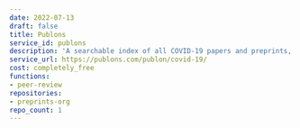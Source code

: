 ```yaml
---
date: 2022-07-13
draft: false
title: Publons
service_id: publons
description: 'A searchable index of all COVID-19 papers and preprints, updated daily. '
service_url: https://publons.com/publon/covid-19/
cost: completely_free
functions:
- peer-review
repositories:
- preprints-org
repo_count: 1
---
```



